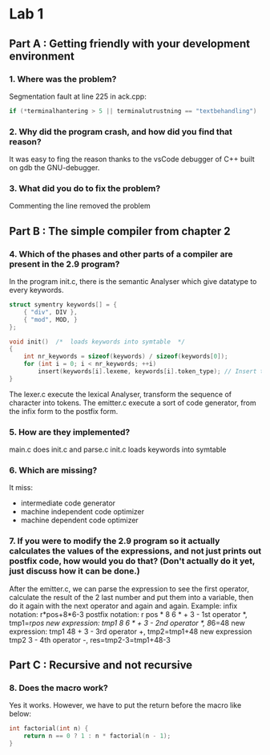 # Lab 1

## Part A : Getting friendly with your development environment

### 1. Where was the problem?

Segmentation fault at line 225 in ack.cpp:

```c++
if (*terminalhantering > 5 || terminalutrustning == "textbehandling")
```

### 2. Why did the program crash, and how did you find that reason?

It was easy to fing the reason thanks to the vsCode debugger of C++ built on gdb the GNU-debugger.

### 3. What did you do to fix the problem?

Commenting the line removed the problem

## Part B : The simple compiler from chapter 2

### 4. Which of the phases and other parts of a compiler are present in the 2.9 program?

In the program init.c, there is the semantic Analyser which give datatype to every keywords.

```C
struct symentry keywords[] = {
    { "div", DIV },
    { "mod", MOD, }
};

void init()  /*  loads keywords into symtable  */
{
    int nr_keywords = sizeof(keywords) / sizeof(keywords[0]);
    for (int i = 0; i < nr_keywords; ++i)
        insert(keywords[i].lexeme, keywords[i].token_type); // Insert tokens' datatype into the tokens' tree
}
```

The lexer.c execute the lexical Analyser, transform the sequence of character into tokens.
The emitter.c execute a sort of code generator, from the infix form to the postfix form.

### 5. How are they implemented?

main.c does init.c and parse.c
init.c loads keywords into symtable

### 6. Which are missing?

It miss:

-   intermediate code generator
-   machine independent code optimizer
-   machine dependent code optimizer

### 7. If you were to modify the 2.9 program so it actually calculates the values of the expressions, and not just prints out postfix code, how would you do that? (Don't actually do it yet, just discuss how it can be done.)

After the emitter.c, we can parse the expression to see the first operator, calculate the result of the 2 last number and put them into a variable, then do it again with the next operator and again and again.
Example:
infix notation: r\*pos+8\*6-3
postfix notation: r pos \* 8 6 \* + 3 -
1st operator \*, tmp1=r*pos
new expression: tmp1 8 6 \* + 3 -
2nd operator \*, 8*6=48
new expression: tmp1 48 + 3 -
3rd operator +, tmp2=tmp1+48
new expression tmp2 3 -
4th operator -, res=tmp2-3=tmp1+48-3

## Part C : Recursive and not recursive

### 8. Does the macro work?

Yes it works. However, we have to put the return before the macro like below:

```C
int factorial(int n) {
    return n == 0 ? 1 : n * factorial(n - 1);
}
```
